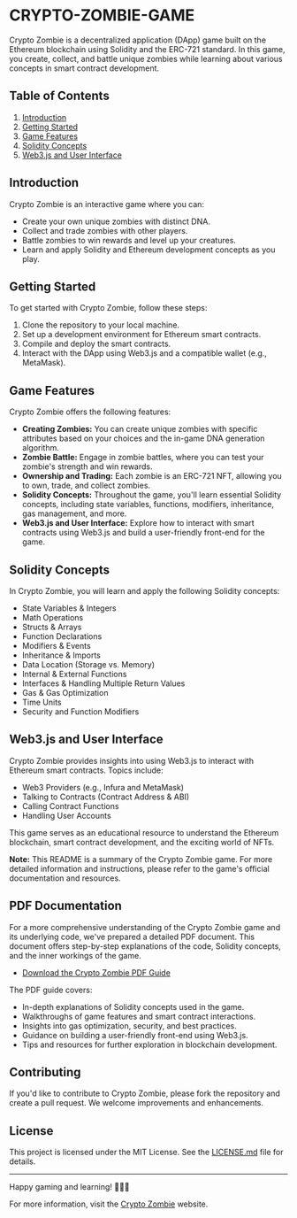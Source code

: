 # CRYPTO-ZOMBIE-GAME

Crypto Zombie is a decentralized application (DApp) game built on the Ethereum blockchain using Solidity and the ERC-721 standard. In this game, you create, collect, and battle unique zombies while learning about various concepts in smart contract development.

## Table of Contents

1. [Introduction](#introduction)
2. [Getting Started](#getting-started)
3. [Game Features](#game-features)
4. [Solidity Concepts](#solidity-concepts)
5. [Web3.js and User Interface](#web3js-and-user-interface)

## Introduction

Crypto Zombie is an interactive game where you can:

- Create your own unique zombies with distinct DNA.
- Collect and trade zombies with other players.
- Battle zombies to win rewards and level up your creatures.
- Learn and apply Solidity and Ethereum development concepts as you play.

## Getting Started

To get started with Crypto Zombie, follow these steps:

1. Clone the repository to your local machine.
2. Set up a development environment for Ethereum smart contracts.
3. Compile and deploy the smart contracts.
4. Interact with the DApp using Web3.js and a compatible wallet (e.g., MetaMask).

## Game Features

Crypto Zombie offers the following features:

- **Creating Zombies:** You can create unique zombies with specific attributes based on your choices and the in-game DNA generation algorithm.
- **Zombie Battle:** Engage in zombie battles, where you can test your zombie's strength and win rewards.
- **Ownership and Trading:** Each zombie is an ERC-721 NFT, allowing you to own, trade, and collect zombies.
- **Solidity Concepts:** Throughout the game, you'll learn essential Solidity concepts, including state variables, functions, modifiers, inheritance, gas management, and more.
- **Web3.js and User Interface:** Explore how to interact with smart contracts using Web3.js and build a user-friendly front-end for the game.

## Solidity Concepts

In Crypto Zombie, you will learn and apply the following Solidity concepts:

- State Variables & Integers
- Math Operations
- Structs & Arrays
- Function Declarations
- Modifiers & Events
- Inheritance & Imports
- Data Location (Storage vs. Memory)
- Internal & External Functions
- Interfaces & Handling Multiple Return Values
- Gas & Gas Optimization
- Time Units
- Security and Function Modifiers

## Web3.js and User Interface

Crypto Zombie provides insights into using Web3.js to interact with Ethereum smart contracts. Topics include:

- Web3 Providers (e.g., Infura and MetaMask)
- Talking to Contracts (Contract Address & ABI)
- Calling Contract Functions
- Handling User Accounts

This game serves as an educational resource to understand the Ethereum blockchain, smart contract development, and the exciting world of NFTs.

**Note:** This README is a summary of the Crypto Zombie game. For more detailed information and instructions, please refer to the game's official documentation and resources.

## PDF Documentation

For a more comprehensive understanding of the Crypto Zombie game and its underlying code, we've prepared a detailed PDF document. This document offers step-by-step explanations of the code, Solidity concepts, and the inner workings of the game.

- [Download the Crypto Zombie PDF Guide](Solidity%20Notes.pdf)

The PDF guide covers:

- In-depth explanations of Solidity concepts used in the game.
- Walkthroughs of game features and smart contract interactions.
- Insights into gas optimization, security, and best practices.
- Guidance on building a user-friendly front-end using Web3.js.
- Tips and resources for further exploration in blockchain development.

## Contributing

If you'd like to contribute to Crypto Zombie, please fork the repository and create a pull request. We welcome improvements and enhancements.

## License

This project is licensed under the MIT License. See the [LICENSE.md](LICENSE.md) file for details.

---

Happy gaming and learning! 🧟‍♂️🚀

For more information, visit the [Crypto Zombie](https://cryptozombie.net/) website.

